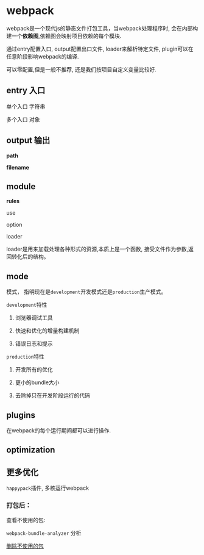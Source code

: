 # webpack

webpack是一个现代js的静态文件打包工具，当webpack处理程序时, 会在内部构建一个**依赖图**,依赖图会映射项目依赖的每个模块.

通过entry配置入口, output配置出口文件, loader来解析特定文件, plugin可以在任意阶段影响webpack的编译.

可以零配置,但是一般不推荐, 还是我们按项目自定义变量比较好.

## entry 入口

单个入口 字符串

多个入口 对象

## output 输出

**path**

**filename**

## module

**rules**

use

option

loader

loader是用来加载处理各种形式的资源,本质上是一个函数, 接受文件作为参数,返回转化后的结构。

##  mode

模式， 指明现在是`development`开发模式还是`production`生产模式。

`development`特性

1. 浏览器调试工具

2. 快速和优化的增量构建机制

3. 错误日志和提示

`production`特性

1. 开发所有的优化

2. 更小的bundle大小

3. 去除掉只在开发阶段运行的代码

## plugins

在webpack的每个运行期间都可以进行操作.

## optimization

## 更多优化

`happypack`插件, 多核运行webpack

### 打包后：

查看不使用的包:

`webpack-bundle-analyzer` 分析

[删除不使用的包](https://mp.weixin.qq.com/s?__biz=MzU0Nzk1MTg5OA==&mid=2247484701&idx=1&sn=14f88b419ead65742f93ab46ea99e566&chksm=fb47c168cc30487e15359c1d4ab49797009676fabd1886cb1d0b1f16418b52a76668c181f534&scene=21#wechat_redirect)
